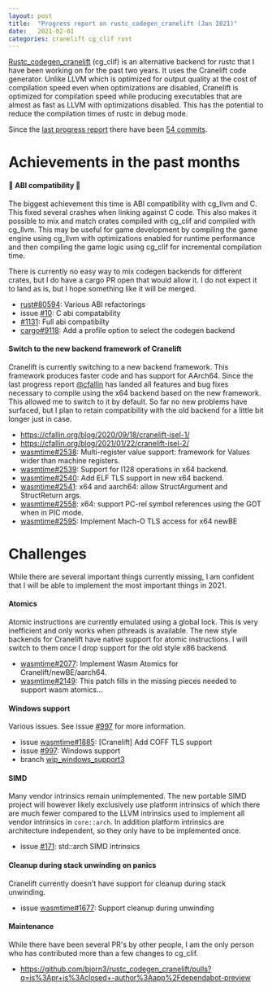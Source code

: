 ```yaml
---
layout: post
title:  "Progress report on rustc_codegen_cranelift (Jan 2021)"
date:   2021-02-01
categories: cranelift cg_clif rust
---
```


[Rustc_codegen_cranelift](https://github.com/bjorn3/rustc_codegen_cranelift) (cg_clif) is an alternative backend for rustc that I have been working on for the past two years. It uses the Cranelift code generator. Unlike LLVM which is optimized for output quality at the cost of compilation speed even when optimizations are disabled, Cranelift is optimized for compilation speed while producing executables that are almost as fast as LLVM with optimizations disabled. This has the potential to reduce the compilation times of rustc in debug mode.

Since the [last progress report](https://bjorn3.github.io/2021/01/07/progress-report-dec-2020.html) there have been [54 commits](https://github.com/bjorn3/rustc_codegen_cranelift/compare/dbee13661efa269cb4cd57bb4c6b99a19732b484...d556c56f792756dd7cfec742b9f2e07612dc10f4).

# Achievements in the past months

#### :tada: ABI compatibility :tada:

The biggest achievement this time is ABI compatibility with cg_llvm and C. This fixed several crashes when linking against C code. This also makes it possible to mix and match crates compiled with cg_clif and compiled with cg_llvm. This may be useful for game development by compiling the game engine using cg_llvm with optimizations enabled for runtime performance and then compiling the game logic using cg_clif for incremental compilation time.

There is currently no easy way to mix codegen backends for different crates, but I do have a cargo PR open that would allow it. I do not expect it to land as is, but I hope something like it will be merged.

* [rust#80594](https://github.com/rust-lang/rust/pull/80594): Various ABI refactorings
* issue [#10](https://github.com/bjorn3/rustc_codegen_cranelift/issues/10): C abi compatability
* [#1131](https://github.com/bjorn3/rustc_codegen_cranelift/pull/1131): Full abi compatibilty
* [cargo#9118](https://github.com/rust-lang/cargo/pull/9118): Add a profile option to select the codegen backend

#### Switch to the new backend framework of Cranelift

Cranelift is currently switching to a new backend framework. This framework produces faster code and has support for AArch64. Since the last progress report [@cfallin](https://github.com/cfallin) has landed all features and bug fixes necessary to compile using the x64 backend based on the new framework. This allowed me to switch to it by default. So far no new problems have surfaced, but I plan to retain compatibility with the old backend for a little bit longer just in case.

* <https://cfallin.org/blog/2020/09/18/cranelift-isel-1/>
* <https://cfallin.org/blog/2021/01/22/cranelift-isel-2/>
* [wasmtime#2538](https://github.com/bytecodealliance/wasmtime/pull/2538): Multi-register value support: framework for Values wider than machine registers.
* [wasmtime#2539](https://github.com/bytecodealliance/wasmtime/pull/2539): Support for I128 operations in x64 backend.
* [wasmtime#2540](https://github.com/bytecodealliance/wasmtime/pull/2540): Add ELF TLS support in new x64 backend.
* [wasmtime#2541](https://github.com/bytecodealliance/wasmtime/pull/2541): x64 and aarch64: allow StructArgument and StructReturn args.
* [wasmtime#2558](https://github.com/bytecodealliance/wasmtime/pull/2558): x64: support PC-rel symbol references using the GOT when in PIC mode. 
* [wasmtime#2595](https://github.com/bytecodealliance/wasmtime/pull/2595): Implement Mach-O TLS access for x64 newBE

# Challenges

While there are several important things currently missing, I am confident that I will be able to implement the most important things in 2021.

#### Atomics

Atomic instructions are currently emulated using a global lock. This is very inefficient and only works when pthreads is available. The new style backends for Cranelift have native support for atomic instructions. I will switch to them once I drop support for the old style x86 backend.

* [wasmtime#2077](https://github.com/bytecodealliance/wasmtime/pull/2077): Implement Wasm Atomics for Cranelift/newBE/aarch64.
* [wasmtime#2149](https://github.com/bytecodealliance/wasmtime/pull/2149): This patch fills in the missing pieces needed to support wasm atomics...

#### Windows support

Various issues. See issue [#997](https://github.com/bjorn3/rustc_codegen_cranelift/issues/977) for more information.

* issue [wasmtime#1885](https://github.com/bytecodealliance/wasmtime/issues/1885): [Cranelift] Add COFF TLS support
* issue [#997](https://github.com/bjorn3/rustc_codegen_cranelift/issues/977): Windows support
* branch [wip_windows_support3](https://github.com/bjorn3/rustc_codegen_cranelift/compare/wip_windows_support3)

#### SIMD

Many vendor intrinsics remain unimplemented. The new portable SIMD project will however likely exclusively use platform intrinsics of which there are much fewer compared to the LLVM intrinsics used to implement all vendor intrinsics in `core::arch`. In addition platform intrinsics are architecture independent, so they only have to be implemented once.

* issue [#171](https://github.com/bjorn3/rustc_codegen_cranelift/issues/171): std::arch SIMD intrinsics

#### Cleanup during stack unwinding on panics

Cranelift currently doesn't have support for cleanup during stack unwinding.

* issue [wasmtime#1677](https://github.com/bytecodealliance/wasmtime/issues/1677): Support cleanup during unwinding

#### Maintenance

While there have been several PR's by other people, I am the only person who has contributed more than a few changes to cg_clif.

* <https://github.com/bjorn3/rustc_codegen_cranelift/pulls?q=is%3Apr+is%3Aclosed+-author%3Aapp%2Fdependabot-preview>
